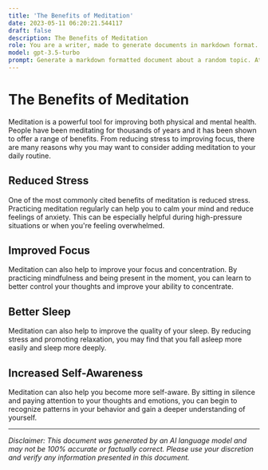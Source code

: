 ```yaml
---
title: 'The Benefits of Meditation'
date: 2023-05-11 06:20:21.544117
draft: false
description: The Benefits of Meditation
role: You are a writer, made to generate documents in markdown format. It is very important that all of the documents you generate are in valid markdown format.
model: gpt-3.5-turbo
prompt: Generate a markdown formatted document about a random topic. At the bottom, include a disclaimer explaining that the document was generated by you. The first line of the document should be the title. Make sure that the entire document is in proper markdown format, using a mix of various tags to make the document visually appealing.
---
```


# The Benefits of Meditation

Meditation is a powerful tool for improving both physical and mental health. People have been meditating for thousands of years and it has been shown to offer a range of benefits. From reducing stress to improving focus, there are many reasons why you may want to consider adding meditation to your daily routine.

## Reduced Stress

One of the most commonly cited benefits of meditation is reduced stress. Practicing meditation regularly can help you to calm your mind and reduce feelings of anxiety. This can be especially helpful during high-pressure situations or when you're feeling overwhelmed.

## Improved Focus

Meditation can also help to improve your focus and concentration. By practicing mindfulness and being present in the moment, you can learn to better control your thoughts and improve your ability to concentrate.

## Better Sleep

Meditation can also help to improve the quality of your sleep. By reducing stress and promoting relaxation, you may find that you fall asleep more easily and sleep more deeply.

## Increased Self-Awareness

Meditation can also help you become more self-aware. By sitting in silence and paying attention to your thoughts and emotions, you can begin to recognize patterns in your behavior and gain a deeper understanding of yourself.

---

*Disclaimer: This document was generated by an AI language model and may not be 100% accurate or factually correct. Please use your discretion and verify any information presented in this document.*